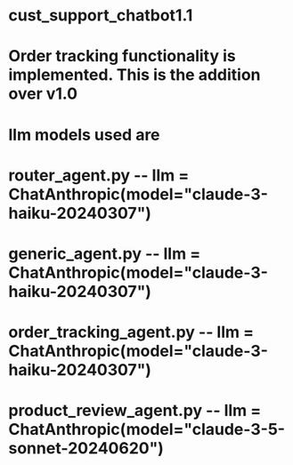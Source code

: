 # cust_support_chatbot1.1
# Order tracking functionality is implemented. This is the addition over v1.0
# llm models used are 
#   router_agent.py --          llm = ChatAnthropic(model="claude-3-haiku-20240307")
#   generic_agent.py --         llm = ChatAnthropic(model="claude-3-haiku-20240307")
#   order_tracking_agent.py --  llm = ChatAnthropic(model="claude-3-haiku-20240307")
#   product_review_agent.py --  llm = ChatAnthropic(model="claude-3-5-sonnet-20240620")
